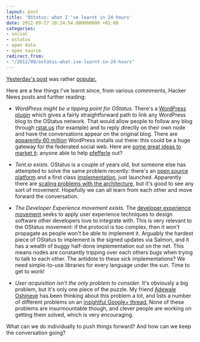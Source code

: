 ```yaml
---
layout: post
title: 'OStatus: what I''ve learnt in 24 hours'
date: 2012-09-27 20:24:54.000000000 +01:00
categories:
- social
- ostatus
- open data
- open source
redirect_from:
- "/2012/09/ostatus-what-ive-learnt-in-24-hours"
---
```

[Yesterday's post](/2012/09/ostatus-like-twitter-but-open/) was rather [popular.](http://news.ycombinator.com/item?id=4574858)

Here are a few things I've learnt since, from various commments, Hacker News posts and further reading:

* *WordPress might be a tipping point for OStatus.* There's a [WordPress plugin](http://wordpress.org/extend/plugins/ostatus-for-wordpress/) which gives a fairly straightforward path to link any WordPress blog to the OStatus network. That would allow people to follow any blog through [rstat.us](http://rstat.us) (for example) and to reply directly on their own node and have the conversations appear on the original blog. There are [apparently 60 <i>million</i>](http://news.ycombinator.com/item?id=4575016) WordPress installs out there: this could be a huge gateway for the federated social web. Here are [some great ideas to market it](http://news.ycombinator.com/item?id=4575054): anyone able to help [pfefferle](http://profiles.wordpress.org/pfefferle/) out?

* *Tent.io exists.* OStatus is a couple of years old, but someone else has attempted to solve the same problem recently: there's an [open source platform](http://tent.io) and a first class [implementation](http://tent.is), just launched. Apparently there are [scaling problems with the architecture](http://chrismdp.com/2012/09/ostatus-like-twitter-but-open/#comment-663156881), but it's good to see any sort of movement. Hopefully we can all learn from each other and move forward the conversation.

* *The Developer Experience movement exists.* The [developer experience movement](http://blog.oshineye.com/2011/05/what-is-devexp.html) seeks to apply user experience techniques to design software other developers love to integrate with. This is very relevant to the OStatus movement: if the protocol is too complex, then it won't propagate as people won't be able to implement it. Arguably the hardest piece of OStatus to implement is the signed updates via Salmon, and it has a wealth of buggy half-done implementation out on the net. This means nodes are constantly tripping over each others bugs when trying to talk to each other. The antidote to these sick implementations? We need simple-to-use libraries for every language under the sun. Time to get to work!

* *User acquisition isn't the only problem to consider.* It's obviously a big problem, but it's only one piece of the puzzle. My friend [Adewale Oshineye](https://plus.google.com/+AdeOshineye) has been thinking about this problem a lot, and lists a number of different problems on an [insightful Google+ thread.](https://plus.google.com/105037104815911535953/posts/RZY3SPcCndz) None of these problems are insurmountable though, and clever people are working on getting them solved, which is very encouraging.

What can we do individually to push things forward? And how can we keep the conversation going?

